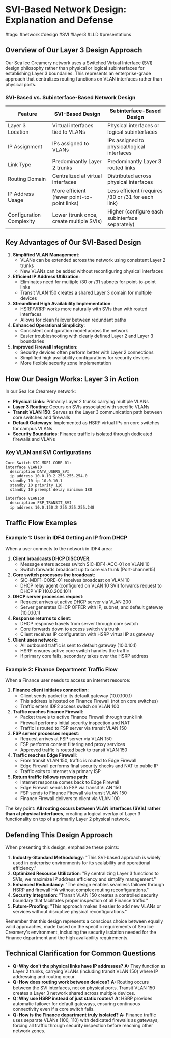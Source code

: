 # SVI-Based Network Design: Explanation and Defense

#tags: #network #design #SVI #layer3 #LLD #presentations

## Overview of Our Layer 3 Design Approach

Our Sea Ice Creamery network uses a Switched Virtual Interface (SVI) design philosophy rather than physical or logical subinterfaces for establishing Layer 3 boundaries. This represents an enterprise-grade approach that centralizes routing functions on VLAN interfaces rather than physical ports.

### SVI-Based vs. Subinterface-Based Network Design

|Feature|SVI-Based Design|Subinterface-Based Design|
|---|---|---|
|Layer 3 Location|Virtual interfaces tied to VLANs|Physical interfaces or logical subinterfaces|
|IP Assignment|IPs assigned to VLANs|IPs assigned to physical/logical interfaces|
|Link Type|Predominantly Layer 2 trunks|Predominantly Layer 3 routed links|
|Routing Domain|Centralized at virtual interfaces|Distributed across physical interfaces|
|IP Address Usage|More efficient (fewer point-to-point links)|Less efficient (requires /30 or /31 for each link)|
|Configuration Complexity|Lower (trunk once, create multiple SVIs)|Higher (configure each subinterface separately)|

## Key Advantages of Our SVI-Based Design

1. **Simplified VLAN Management**:
    - VLANs can be extended across the network using consistent Layer 2 trunks
    - New VLANs can be added without reconfiguring physical interfaces
2. **Efficient IP Address Utilization**:
    - Eliminates need for multiple /30 or /31 subnets for point-to-point links
    - Transit VLAN 150 creates a shared Layer 3 domain for multiple devices
3. **Streamlined High Availability Implementation**:
    - HSRP/VRRP works more naturally with SVIs than with routed interfaces
    - Allows for clean failover between redundant paths
4. **Enhanced Operational Simplicity**:
    - Consistent configuration model across the network
    - Easier troubleshooting with clearly defined Layer 2 and Layer 3 boundaries
5. **Improved Firewall Integration**:
    - Security devices often perform better with Layer 2 connections
    - Simplified high availability configurations for security devices
    - More flexible security zone implementation

## How Our Design Works: Layer 3 in Action

In our Sea Ice Creamery network:

- **Physical Links**: Primarily Layer 2 trunks carrying multiple VLANs
- **Layer 3 Routing**: Occurs on SVIs associated with specific VLANs
- **Transit VLAN 150**: Serves as the Layer 3 communication path between core switches and firewalls
- **Default Gateways**: Implemented as HSRP virtual IPs on core switches for campus VLANs
- **Security Boundaries**: Finance traffic is isolated through dedicated firewalls and VLANs

### Key VLAN and SVI Configurations


```
Core Switch SIC-MDF1-CORE-01:
interface VLAN10
  description DATA_USERS_SVI
  ip address 10.0.10.2 255.255.254.0
  standby 10 ip 10.0.10.1
  standby 10 priority 110
  standby 10 preempt delay minimum 180

interface VLAN150
  description FSP_TRANSIT_SVI
  ip address 10.0.150.2 255.255.255.248
```

## Traffic Flow Examples

### Example 1: User in IDF4 Getting an IP from DHCP

When a user connects to the network in IDF4 area:

1. **Client broadcasts DHCP DISCOVER**:
    - Message enters access switch SIC-IDF4-ACC-01 on VLAN 10
    - Switch forwards broadcast up to core via trunk (Port-channel15)
2. **Core switch processes the broadcast**:
    - SIC-MDF1-CORE-01 receives broadcast on VLAN 10
    - DHCP relay agent (configured on VLAN 10 SVI) forwards request to DHCP VIP (10.0.200.101)
3. **DHCP server processes request**:
    - Request arrives at active DHCP server via VLAN 200
    - Server generates DHCP OFFER with IP, subnet, and default gateway (10.0.10.1)
4. **Response returns to client**:
    - DHCP response travels from server through core switch
    - Core forwards down to access switch via trunk
    - Client receives IP configuration with HSRP virtual IP as gateway
5. **Client uses network**:
    - All outbound traffic is sent to default gateway (10.0.10.1)
    - HSRP ensures active core switch handles the traffic
    - If primary core fails, secondary takes over the HSRP address

### Example 2: Finance Department Traffic Flow

When a Finance user needs to access an internet resource:

1. **Finance client initiates connection**:
    - Client sends packet to its default gateway (10.0.100.1)
    - This address is hosted on Finance Firewall (not on core switches)
    - Traffic enters IDF2 access switch on VLAN 100
2. **Traffic reaches Finance Firewall**:
    - Packet travels to active Finance Firewall through trunk link
    - Firewall performs initial security inspection and NAT
    - Traffic is routed to FSP server via transit VLAN 150
3. **FSP server processes request**:
    - Request arrives at FSP server via VLAN 150
    - FSP performs content filtering and proxy services
    - Approved traffic is routed back to transit VLAN 150
4. **Traffic reaches Edge Firewall**:
    - From transit VLAN 150, traffic is routed to Edge Firewall
    - Edge Firewall performs final security checks and NAT to public IP
    - Traffic exits to internet via primary ISP
5. **Return traffic follows reverse path**:
    - Internet response comes back to Edge Firewall
    - Edge Firewall sends to FSP via transit VLAN 150
    - FSP sends to Finance Firewall via transit VLAN 150
    - Finance Firewall delivers to client via VLAN 100

The key point: **All routing occurs between VLAN interfaces (SVIs) rather than at physical interfaces**, creating a logical overlay of Layer 3 functionality on top of a primarily Layer 2 physical network.

## Defending This Design Approach

When presenting this design, emphasize these points:

1. **Industry-Standard Methodology**: "This SVI-based approach is widely used in enterprise environments for its scalability and operational efficiency."
2. **Optimized Resource Utilization**: "By centralizing Layer 3 functions to SVIs, we maximize IP address efficiency and simplify management."
3. **Enhanced Redundancy**: "The design enables seamless failover through HSRP and firewall HA without complex routing reconfigurations."
4. **Security Integration**: "Transit VLAN 150 creates a controlled security boundary that facilitates proper inspection of all Finance traffic."
5. **Future-Proofing**: "This approach makes it easier to add new VLANs or services without disruptive physical reconfigurations."

Remember that this design represents a conscious choice between equally valid approaches, made based on the specific requirements of Sea Ice Creamery's environment, including the security isolation needed for the Finance department and the high availability requirements.

## Technical Clarification for Common Questions

- **Q: Why don't the physical links have IP addresses?** **A:** They function as Layer 2 trunks, carrying VLANs (including transit VLAN 150) where IP addressing and routing occur.
- **Q: How does routing work between devices?** **A:** Routing occurs between the SVI interfaces, not on physical ports. Transit VLAN 150 creates a Layer 3 network shared across multiple devices.
- **Q: Why use HSRP instead of just static routes?** **A:** HSRP provides automatic failover for default gateways, ensuring continuous connectivity even if a core switch fails.
- **Q: How is the Finance department truly isolated?** **A:** Finance traffic uses separate VLANs (100, 110) with dedicated firewalls as gateways, forcing all traffic through security inspection before reaching other network zones.